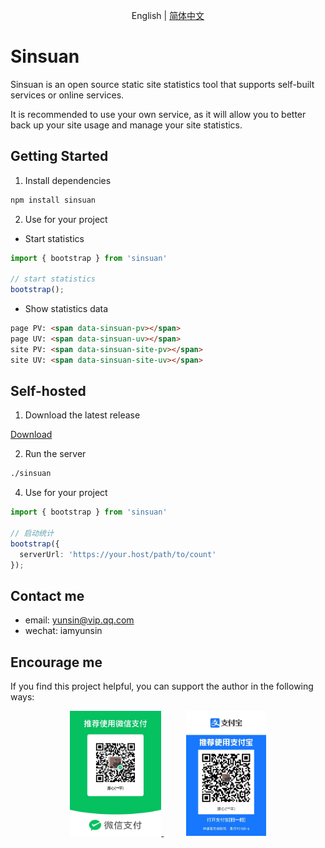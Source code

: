 <p align="center">
    English
    |
    <a href="./README-zh.md">简体中文</a>
</p>

# Sinsuan

Sinsuan is an open source static site statistics tool that supports self-built services or online services.  

It is recommended to use your own service, as it will allow you to better back up your site usage and manage your site statistics.  

## Getting Started  

1. Install dependencies  

```bash
npm install sinsuan
```

2. Use for your project  

* Start statistics  

```ts
import { bootstrap } from 'sinsuan'

// start statistics
bootstrap();
```

* Show statistics data  

```html
page PV: <span data-sinsuan-pv></span>
page UV: <span data-sinsuan-uv></span>
site PV: <span data-sinsuan-site-pv></span>
site UV: <span data-sinsuan-site-uv></span>
```

## Self-hosted  

1. Download the latest release

[Download](https://github.com/iamyunsin/sinsuan/releases)

2. Run the server  

```bash
./sinsuan
```

4. Use for your project  
```ts
import { bootstrap } from 'sinsuan'

// 启动统计
bootstrap({
  serverUrl: 'https://your.host/path/to/count'
});
```

## Contact me  

* email: yunsin@vip.qq.com  
* wechat: iamyunsin  

## Encourage me  

If you find this project helpful, you can support the author in the following ways:

<p align="center">
  <a href="./images/wechat.jpg">
    <img src="./images/wechat.jpg" height="200" />
  </a>
  <span>&nbsp;&nbsp;&nbsp;&nbsp;&nbsp;&nbsp;&nbsp;&nbsp;</span>
  <a href="./images/alipay.jpg">
    <img src="./images/alipay.jpg" height="200" />
  </a>
</p>